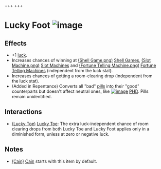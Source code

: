 +++
+++

 # Lucky Foot ![image](/image/Lucky_Foot.png) 

Effects
---------


* +1 [luck](/wiki/Luck "Luck").
* Increases chances of winning at [(Shell Game.png)](https://static.wikia.nocookie.net/bindingofisaacre_gamepedia/images/0/01/Shell_Game.png/revision/latest?cb=20210825012352) [Shell Games](/wiki/Beggar#Shell_Game "Beggar"), [(Slot Machine.png)](https://static.wikia.nocookie.net/bindingofisaacre_gamepedia/images/f/fe/Slot_Machine.png/revision/latest?cb=20210825012434) [Slot Machines](/wiki/Machines#Slot_Machine "Machines") and [(Fortune Telling Machine.png)](https://static.wikia.nocookie.net/bindingofisaacre_gamepedia/images/c/c6/Fortune_Telling_Machine.png/revision/latest?cb=20210821120636) [Fortune Telling Machines](/wiki/Machines#Fortune_Telling_Machine "Machines") (independent from the luck stat).
* Increases chances of getting a room-clearing drop (independent from the luck stat).
* (Added in Repentance) Converts all "bad" [pills](/wiki/Pill "Pill") into their "good" counterparts but doesn't affect neutral ones, like [![image](/image/PHD.png)](/wiki/PHD "PHD") [PHD](/wiki/PHD "PHD"). Pills remain unidentified.


Interactions
--------------


* [(Lucky Toe)](/wiki/Lucky_Toe "Lucky Toe") [Lucky Toe](/wiki/Lucky_Toe "Lucky Toe"): The extra luck-independent chance of room clearing drops from both Lucky Toe and Lucky Foot applies only in a diminished form, unless at zero or negative luck.


Notes
-------


* [(Cain)](/wiki/Cain "Cain") [Cain](/wiki/Cain "Cain") starts with this item by default.


